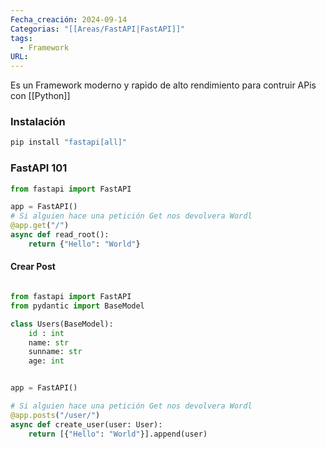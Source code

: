 ```yaml
---
Fecha_creación: 2024-09-14
Categorias: "[[Areas/FastAPI|FastAPI]]"
tags:
  - Framework
URL:
---
```



Es un Framework moderno y rapido de alto rendimiento para contruir APis con [[Python]]


### Instalación

```bash
pip install "fastapi[all]"
```

### FastAPI 101

```python
from fastapi import FastAPI

app = FastAPI()
# Si alguien hace una petición Get nos devolvera Wordl
@app.get("/") 
async def read_root(): 
	return {"Hello": "World"}
```

#### Crear Post

```python

from fastapi import FastAPI
from pydantic import BaseModel

class Users(BaseModel):
	id : int
	name: str
	sunname: str
	age: int


app = FastAPI()

# Si alguien hace una petición Get nos devolvera Wordl
@app.posts("/user/") 
async def create_user(user: User): 
	return [{"Hello": "World"}].append(user)
```

